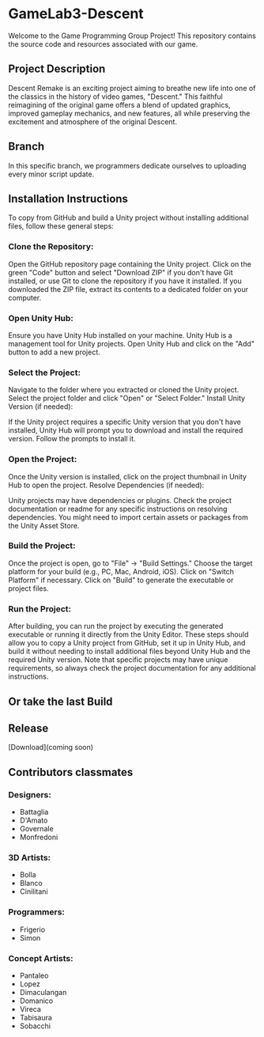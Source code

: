 # GameLab3-Descent

Welcome to the Game Programming Group Project! This repository contains the source code and resources associated with our game.

## Project Description

Descent Remake is an exciting project aiming to breathe new life into one of the classics in the history of video games, "Descent." This faithful reimagining of the original game offers a blend of updated graphics, improved gameplay mechanics, and new features, all while preserving the excitement and atmosphere of the original Descent.

## Branch 

In this specific branch, we programmers dedicate ourselves to uploading every minor script update.

## Installation Instructions

To copy from GitHub and build a Unity project without installing additional files, follow these general steps:

### Clone the Repository:

Open the GitHub repository page containing the Unity project.
Click on the green "Code" button and select "Download ZIP" if you don't have Git installed, or use Git to clone the repository if you have it installed.
If you downloaded the ZIP file, extract its contents to a dedicated folder on your computer.
### Open Unity Hub:

Ensure you have Unity Hub installed on your machine. Unity Hub is a management tool for Unity projects.
Open Unity Hub and click on the "Add" button to add a new project.
### Select the Project:

Navigate to the folder where you extracted or cloned the Unity project.
Select the project folder and click "Open" or "Select Folder."
Install Unity Version (if needed):

If the Unity project requires a specific Unity version that you don't have installed, Unity Hub will prompt you to download and install the required version. Follow the prompts to install it.
### Open the Project:

Once the Unity version is installed, click on the project thumbnail in Unity Hub to open the project.
Resolve Dependencies (if needed):

Unity projects may have dependencies or plugins. Check the project documentation or readme for any specific instructions on resolving dependencies. You might need to import certain assets or packages from the Unity Asset Store.
### Build the Project:

Once the project is open, go to "File" -> "Build Settings."
Choose the target platform for your build (e.g., PC, Mac, Android, iOS).
Click on "Switch Platform" if necessary.
Click on "Build" to generate the executable or project files.
### Run the Project:

After building, you can run the project by executing the generated executable or running it directly from the Unity Editor.
These steps should allow you to copy a Unity project from GitHub, set it up in Unity Hub, and build it without needing to install additional files beyond Unity Hub and the required Unity version. Note that specific projects may have unique requirements, so always check the project documentation for any additional instructions.

## Or take the last Build
 

## Release

[Download](coming soon)

## Contributors classmates

### Designers:
- Battaglia
- D'Amato
- Governale
- Monfredoni

### 3D Artists:
- Bolla
- Blanco
- Cinilitani

### Programmers:
- Frigerio
- Simon

### Concept Artists:
- Pantaleo
- Lopez
- Dimaculangan
- Domanico
- Vireca
- Tabisaura
- Sobacchi
